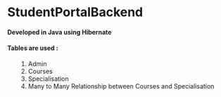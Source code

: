 # StudentPortalBackend
#### Developed in Java using Hibernate
#### Tables are used :

<ol>
    <ol>
      <li> Admin </li>
      <li> Courses </li>
	  <li> Specialisation </li>
	  <li> Many to Many Relationship between Courses and Specialisation </li>
    </ol>
  </li>
</ol>


